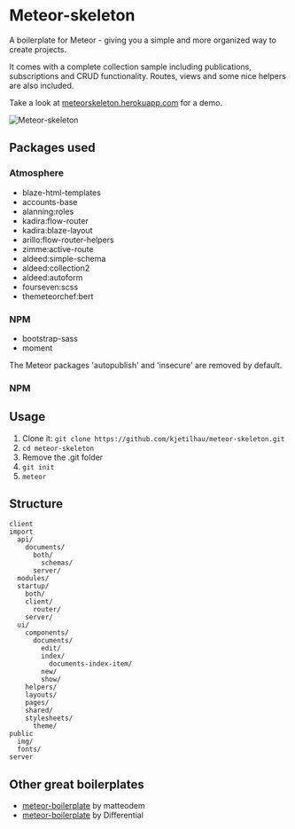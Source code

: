 # Meteor-skeleton
A boilerplate for Meteor - giving you a simple and more organized way to create projects.

It comes with a complete collection sample including publications, subscriptions and CRUD functionality. Routes, views and some nice helpers are also included.

Take a look at [meteorskeleton.herokuapp.com](https://meteorskeleton.herokuapp.com) for a demo.

![Meteor-skeleton](http://i.imgur.com/Soq1xnF.png)

## Packages used

### Atmosphere

- blaze-html-templates
- accounts-base
- alanning:roles
- kadira:flow-router
- kadira:blaze-layout
- arillo:flow-router-helpers
- zimme:active-route
- aldeed:simple-schema
- aldeed:collection2
- aldeed:autoform
- fourseven:scss
- themeteorchef:bert

### NPM

- bootstrap-sass
- moment

The Meteor packages 'autopublish' and 'insecure' are removed by default.

### NPM

## Usage
1. Clone it: `git clone https://github.com/kjetilhau/meteor-skeleton.git`
2. `cd meteor-skeleton`
3. Remove the .git folder
4. `git init`
6. `meteor`

## Structure

```
client
import
  api/
    documents/
      both/
        schemas/
      server/
  modules/
  startup/
    both/
    client/
      router/
    server/
  ui/
    components/
      documents/
        edit/
        index/
          documents-index-item/
        new/
        show/
    helpers/
    layouts/
    pages/
    shared/
    stylesheets/
      theme/
public
  img/
  fonts/
server
```

## Other great boilerplates
- [meteor-boilerplate](https://github.com/matteodem/meteor-boilerplate) by matteodem
- [meteor-boilerplate](https://github.com/Differential/meteor-boilerplate) by Differential
